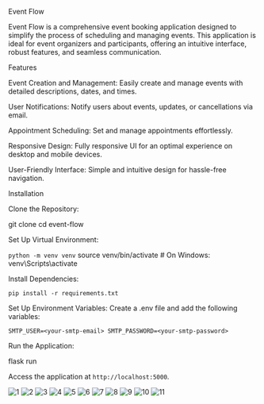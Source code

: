 Event Flow

Event Flow is a comprehensive event booking application designed to simplify the process of scheduling and managing events. This application is ideal for event organizers and participants, offering an intuitive interface, robust features, and seamless communication.

Features

Event Creation and Management: Easily create and manage events with detailed descriptions, dates, and times.

User Notifications: Notify users about events, updates, or cancellations via email.

Appointment Scheduling: Set and manage appointments effortlessly.

Responsive Design: Fully responsive UI for an optimal experience on desktop and mobile devices.

User-Friendly Interface: Simple and intuitive design for hassle-free navigation.

Installation

Clone the Repository:

git clone <repository-url>
cd event-flow

Set Up Virtual Environment:

`python -m venv venv`
source venv/bin/activate  # On Windows: venv\Scripts\activate

Install Dependencies:

`pip install -r requirements.txt`

Set Up Environment Variables:
Create a .env file and add the following variables:

`SMTP_USER=<your-smtp-email>
SMTP_PASSWORD=<your-smtp-password>`

Run the Application:

flask run

Access the application at `http://localhost:5000`.

![1](https://github.com/user-attachments/assets/a770c174-b4c3-451f-8cd9-b7f6d76224b3)
![2](https://github.com/user-attachments/assets/55d7a7b8-f1a7-4db5-b8af-c986f0d1082b)
![3](https://github.com/user-attachments/assets/46329a29-70a9-415e-956d-76e0bf84d291)
![4](https://github.com/user-attachments/assets/3ef927f8-441c-472e-b155-05d5ea191776)
![5](https://github.com/user-attachments/assets/20718d06-433a-41d3-af46-a5e82a28600e)
![6](https://github.com/user-attachments/assets/41747eaa-1c34-4c0f-b332-baf559208853)
![7](https://github.com/user-attachments/assets/fcf1b57b-c986-423b-8202-f70902c1d75e)
![8](https://github.com/user-attachments/assets/c58edf1f-1e67-442c-8d53-498747eaaa2b)
![9](https://github.com/user-attachments/assets/983428b6-a49b-4832-a337-8fe4b3ab515a)
![10](https://github.com/user-attachments/assets/a7993ba2-1cd7-4e87-b822-509c6f32306d)
![11](https://github.com/user-attachments/assets/34536aed-af77-49dc-9bad-416e55e905d8)
